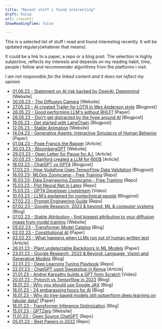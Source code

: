 ```yaml
---
title: "Recent stuff i found interesting"
draft: False
url: /recent/
ShowReadingTime: false

---
```


This is a selected list of stuff i read and found interesting recently. It will be updated regulary(whatever that means).

It could be a link to a paper, a repo or a blog post. The selection is highly subjective, reflects my interests and depends on my reading habit, time, people i follow and recommender algorithms from the platforms i visit. 

*I am not responsible for the linked content and it does not reflect my opinion*

* [01.06.23 - Statement on AI risk backed by OpenAI, Deepmnind](https://www.safe.ai/statement-on-ai-risk) [Website]
* [30.05.23 - The Diffusion Camera](https://paragraphica.bjoernkarmann.dk) [Website]
* [27.05.23 - AI created Trailer for LOTR in Wes Anderson style](https://www.reddit.com/r/lordoftherings/comments/13d6dy2/hey_guys_we_created_a_new_wes_anderson_trailer/) [Blogpost]
* [26.05.23 - Good performing LLM's without RHLF?](https://arxiv.org/abs/2305.11206v1) [Paper]
* [26.05.23 - Don't get distracted by the hype around AI](https://sloanreview.mit.edu/article/dont-get-distracted-by-the-hype-around-generative-ai/) [Blogpost]
* [19.05.23 - Get started with LangChain](https://medium.com/databutton/getting-started-with-langchain-a-powerful-tool-for-working-with-large-language-models-286419ba0842) [Blogpost]
* [12.05.23 - Stable Animation](https://stability.ai/blog/stable-animation-sdk) [Website]
* [14.04.23 - Generative Agents: Interactive Simulacra of Human Behavior](https://arxiv.org/pdf/2304.03442.pdf) [Paper] 
* [01.04.23 - Pope Francis the Rapper](https://www.chicagotribune.com/people/ct-chicago-artist-viral-ai-pope-francis-puffer-20230330-3uxq3nk6svgqpihoy46b2y7jwq-story.html) [Article]
* [30.03.23 - BloombergGPT](https://www.bloomberg.com/company/press/bloomberggpt-50-billion-parameter-llm-tuned-finance/) [Website]
* [29.03.23 - Open Letter for Pause for A.I.](https://www.nytimes.com/2023/03/29/technology/ai-artificial-intelligence-musk-risks.html) [Article]
* [20.03.23 - Stanford created a LLM for 600$](https://futurism.com/the-byte/stanford-gpt-clone-alpaca) [Article]
* [18.03.23 - ChatGPT vs GPT4](https://towardsdatascience.com/gpt-4-vs-chatgpt-an-exploration-of-training-performance-capabilities-and-limitations-35c990c133c5) [Blogpost]
* [17.03.23 - How Vodafone Uses TensorFlow Data Validation](https://blog.tensorflow.org/2023/03/how-vodafone-uses-tensorflow-data-validation-in-their-data-contracts-to-elevate-data-governance-at-scale.html) [Blogpost]
* [16.03.23- MLOps Zoomcamp - Free Training](https://github.com/DataTalksClub/mlops-zoomcamp) [Repo]
* [16.03.23- Data Engineering Zoomcamp - Free Training](https://github.com/DataTalksClub/data-engineering-zoomcamp) [Repo]
* [15.03.23 - Plot Neural Net in Latex](https://github.com/HarisIqbal88/PlotNeuralNet) [Repo]
* [15.03.23 - GPT4 Developer Livestream](https://www.youtube.com/watch?v=outcGtbnMuQ) [Video]
* [10.03.23 - LLM's explained for nontechnical people](https://bootcamp.uxdesign.cc/how-chatgpt-really-works-explained-for-non-technical-people-71efb078a5c9) [Blogpost]
* [27.02.23 - Prompt Engineering Guide](https://github.com/dair-ai/Prompt-Engineering-Guide?utm_source=tldrai) [Repo]
* [07.02.23 - Google Research, 2022 & beyond: ML & computer systems](https://ai.googleblog.com/2023/02/google-research-2022-beyond-ml-computer.html) [Blog]
* [07.02.23 - Stable Attribution - find biggest attribution to your diffusion image from model training](https://www.stableattribution.com) [Website]
* [05.02.23 - Transformer Model Catalog](https://amatriain.net/blog/transformer-models-an-introduction-and-catalog-2d1e9039f376/) [Blog]
* [02.02.23 - Constitutional AI](https://arxiv.org/pdf/2212.08073.pdf) [Paper]
* [02.02.23 - What happens when LLMs run out of human written text](https://www.theatlantic.com/technology/archive/2023/01/artificial-intelligence-ai-chatgpt-dall-e-2-learning/672754/) [Article]
* [26.01.23 - Plant undetectable Backdoors in ML Models](https://arxiv.org/abs/2204.06974) [Paper]
* [23.01.23 - Google Research, 2022 & Beyond: Language, Vision and Generative Models](https://ai.googleblog.com/2023/01/google-research-2022-beyond-language.html) [Blog]
* [22.01.23 - Deep Learning Tuning Playbook](https://github.com/google-research/tuning_playbook/blob/main/README.md) [Repo]
* [22.01.23 - ChatGPT used Sweatshop in Kenya](https://time.com/6247678/openai-chatgpt-kenya-workers/) [Article]
* [21.01.23 - Andrej Karpathy builds a GPT from Scratch](https://www.youtube.com/watch?v=kCc8FmEb1nY) [Video]
* [20.01.23 - Pytorch vs Tensorflow in 2023](https://thenextweb.com/news/why-tensorflow-for-python-is-dying-a-slow-death) [Blog]
* [18.01.23 - Why you should use Google JAX](https://www.assemblyai.com/blog/why-you-should-or-shouldnt-be-using-jax-in-2023/) [Blog]
* [18.01.23 - 24 embarassing hours for AI](https://garymarcus.substack.com/p/24-seriously-embarrassing-hours-for?sd=pf) [Blog]
* [16.01.23 - Why do tree-based models still outperform deep learning on tabular data?](https://arxiv.org/abs/2207.08815) [Paper]
* [16.01.23 - Transformer Inference Optimization](https://lilianweng.github.io/posts/2023-01-10-inference-optimization/) [Blog]
* [15.01.23 - GPTZero](https://gptzero.me) [Website]
* [11.01.23 - Open Source ChatGPT](https://github.com/lucidrains/PaLM-rlhf-pytorch) [Repo]
* [05.01.23 - Best Papers in 2022](https://github.com/louisfb01/best_AI_papers_2022) [Repo]